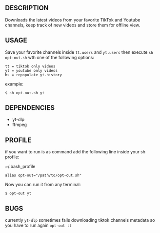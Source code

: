## DESCRIPTION
Downloads the latest videos from your favorite TikTok and Youtube channels, keep track of new videos and store them for offline view.

## USAGE
Save your favorite channels inside `tt.users` and `yt.users` then execute `sh opt-out.sh` wth one of the following options:
```
tt = tiktok only videos
yt = youtube only videos
hs = repopulate yt.history
```` 
example:

`$ sh opt-out.sh yt`

## DEPENDENCIES
* yt-dlp
* ffmpeg

## PROFILE
if you want to run is as command add the following line inside your sh profile:

~/.bash_profile

`alias opt-out="/path/to/opt-out.sh"`

Now you can run it from any terminal:

`$ opt-out yt`

## BUGS
currently `yt-dlp` sometimes fails downloading tiktok channels metadata so you have to run again `opt-out tt`
